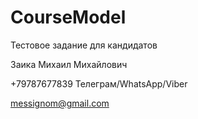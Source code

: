 # CourseModel
Тестовое задание для кандидатов 

Заика Михаил Михайлович

+79787677839
Телеграм/WhatsApp/Viber

messignom@gmail.com
